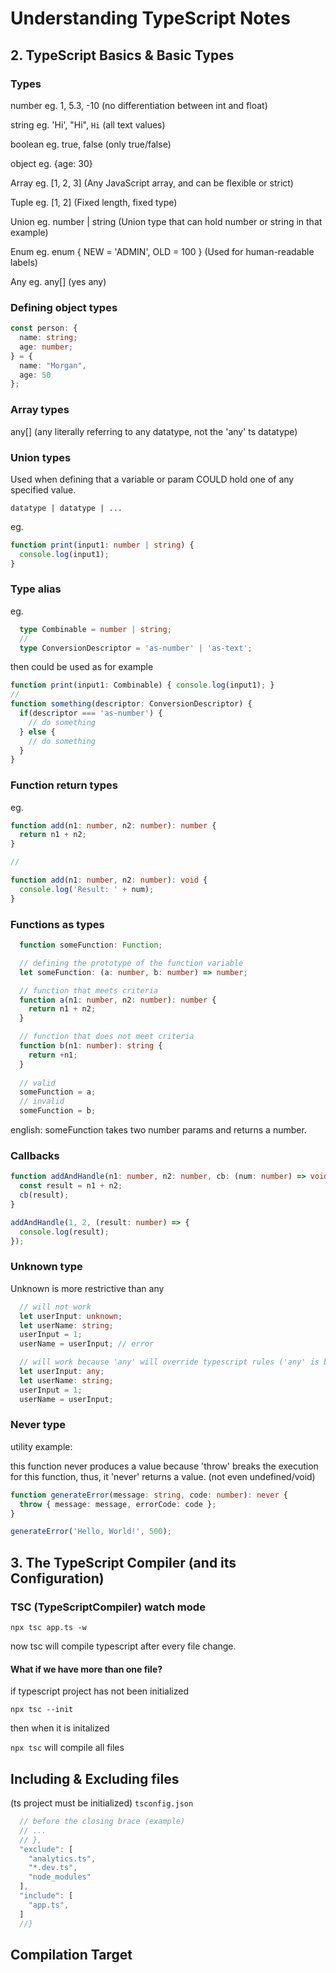# Understanding TypeScript Notes

## 2. TypeScript Basics & Basic Types

### Types

number  eg. 1, 5.3, -10 (no differentiation between int and float)

string  eg. 'Hi', "Hi", `Hi` (all text values)

boolean eg. true, false (only true/false)

object  eg. {age: 30}

Array   eg. [1, 2, 3] (Any JavaScript array, and can be flexible or strict)

Tuple   eg. [1, 2] (Fixed length, fixed type)

Union   eg. number | string (Union type that can hold number or string in that example)

Enum    eg. enum { NEW = 'ADMIN', OLD = 100 } (Used for human-readable labels)

Any     eg. any[] (yes any)

### Defining object types

``` TypeScript
const person: {
  name: string;
  age: number;
} = {
  name: "Morgan",
  age: 50
};
```
### Array types

any[] (any literally referring to any datatype, not the 'any' ts datatype)

### Union types

Used when defining that a variable or param COULD hold one of any specified value.

`datatype | datatype | ...`

eg.

``` TypeScript
function print(input1: number | string) {
  console.log(input1);
}
```

### Type alias

eg.

``` TypeScript
  type Combinable = number | string;
  //
  type ConversionDescriptor = 'as-number' | 'as-text';
```

then could be used as for example

``` TypeScript
function print(input1: Combinable) { console.log(input1); }
//
function something(descriptor: ConversionDescriptor) {
  if(descriptor === 'as-number') {
    // do something
  } else {
    // do something
  }
}
```

### Function return types

eg.

``` TypeScript
function add(n1: number, n2: number): number {
  return n1 + n2;
}

//

function add(n1: number, n2: number): void {
  console.log('Result: ' + num);
}
```

### Functions as types

``` TypeScript
  function someFunction: Function;
```

``` TypeScript
  // defining the prototype of the function variable
  let someFunction: (a: number, b: number) => number;

  // function that meets criteria
  function a(n1: number, n2: number): number {
    return n1 + n2;
  }

  // function that does not meet criteria
  function b(n1: number): string {
    return +n1;
  }
  
  // valid
  someFunction = a;
  // invalid
  someFunction = b;
```

english: someFunction takes two number params and returns a number.

### Callbacks

``` TypeScript
function addAndHandle(n1: number, n2: number, cb: (num: number) => void) {
  const result = n1 + n2;
  cb(result);
}

addAndHandle(1, 2, (result: number) => {
  console.log(result);
});
```

### Unknown type

Unknown is more restrictive than any

``` TypeScript
  // will not work
  let userInput: unknown;
  let userName: string;
  userInput = 1;
  userName = userInput; // error

  // will work because 'any' will override typescript rules ('any' is bad btw)
  let userInput: any;
  let userName: string;
  userInput = 1;
  userName = userInput;
```

### Never type

utility example:

this function never produces a value because 'throw' breaks the execution for this function, thus, it 'never' returns a value. (not even undefined/void)

``` TypeScript
function generateError(message: string, code: number): never {
  throw { message: message, errorCode: code };
}

generateError('Hello, World!', 500);
```

## 3. The TypeScript Compiler (and its Configuration)

### TSC (TypeScriptCompiler) watch mode

`npx tsc app.ts -w`

now tsc will compile typescript after every file change.

#### What if we have more than one file?

if typescript project has not been initialized

`npx tsc --init`

then when it is initalized

`npx tsc` will compile all files

## Including & Excluding files

(ts project must be initialized)
`tsconfig.json`

``` TypeScript
  // before the closing brace (example)
  // ...
  // },
  "exclude": [
    "analytics.ts",
    "*.dev.ts",
    "node_modules"
  ],
  "include": [
    "app.ts",
  ]
  //}
```

## Compilation Target


